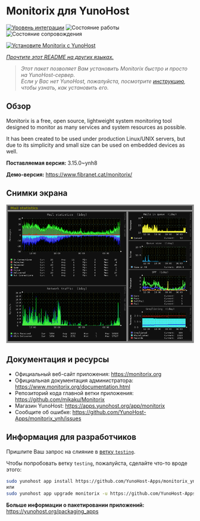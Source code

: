 <!--
Важно: этот README был автоматически сгенерирован <https://github.com/YunoHost/apps/tree/master/tools/readme_generator>
Он НЕ ДОЛЖЕН редактироваться вручную.
-->

# Monitorix для YunoHost

[![Уровень интеграции](https://apps.yunohost.org/badge/integration/monitorix)](https://ci-apps.yunohost.org/ci/apps/monitorix/)
![Состояние работы](https://apps.yunohost.org/badge/state/monitorix)
![Состояние сопровождения](https://apps.yunohost.org/badge/maintained/monitorix)

[![Установите Monitorix с YunoHost](https://install-app.yunohost.org/install-with-yunohost.svg)](https://install-app.yunohost.org/?app=monitorix)

*[Прочтите этот README на других языках.](./ALL_README.md)*

> *Этот пакет позволяет Вам установить Monitorix быстро и просто на YunoHost-сервер.*  
> *Если у Вас нет YunoHost, пожалуйста, посмотрите [инструкцию](https://yunohost.org/install), чтобы узнать, как установить его.*

## Обзор

Monitorix is a free, open source, lightweight system monitoring tool designed to monitor as many services and system resources as possible.

It has been created to be used under production Linux/UNIX servers, but due to its simplicity and small size can be used on embedded devices as well.


**Поставляемая версия:** 3.15.0~ynh8

**Демо-версия:** <https://www.fibranet.cat/monitorix/>

## Снимки экрана

![Снимок экрана Monitorix](./doc/screenshots/mail.png)

## Документация и ресурсы

- Официальный веб-сайт приложения: <https://monitorix.org>
- Официальная документация администратора: <https://www.monitorix.org/documentation.html>
- Репозиторий кода главной ветки приложения: <https://github.com/mikaku/Monitorix>
- Магазин YunoHost: <https://apps.yunohost.org/app/monitorix>
- Сообщите об ошибке: <https://github.com/YunoHost-Apps/monitorix_ynh/issues>

## Информация для разработчиков

Пришлите Ваш запрос на слияние в [ветку `testing`](https://github.com/YunoHost-Apps/monitorix_ynh/tree/testing).

Чтобы попробовать ветку `testing`, пожалуйста, сделайте что-то вроде этого:

```bash
sudo yunohost app install https://github.com/YunoHost-Apps/monitorix_ynh/tree/testing --debug
или
sudo yunohost app upgrade monitorix -u https://github.com/YunoHost-Apps/monitorix_ynh/tree/testing --debug
```

**Больше информации о пакетировании приложений:** <https://yunohost.org/packaging_apps>
